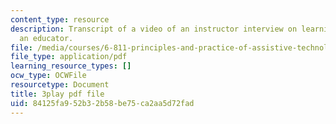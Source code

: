 ```yaml
---
content_type: resource
description: Transcript of a video of an instructor interview on learning about being
  an educator.
file: /media/courses/6-811-principles-and-practice-of-assistive-technology-fall-2014/84125fa952b32b58be75ca2aa5d72fad_EmwHY7Ibu9k.pdf
file_type: application/pdf
learning_resource_types: []
ocw_type: OCWFile
resourcetype: Document
title: 3play pdf file
uid: 84125fa9-52b3-2b58-be75-ca2aa5d72fad
---
```

